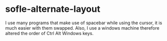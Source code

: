 # sofle-alternate-layout

I use many programs that make use of spacebar while using the cursor, it is much easier with them swapped.
Also, I use a windows machine therefore altered the order of Ctrl Alt Windows keys.
